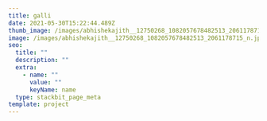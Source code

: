 ```yaml
---
title: galli
date: 2021-05-30T15:22:44.489Z
thumb_image: /images/abhishekajith__12750268_1082057678482513_2061178715_n.jpg
image: /images/abhishekajith__12750268_1082057678482513_2061178715_n.jpg
seo:
  title: ""
  description: ""
  extra:
    - name: ""
      value: ""
      keyName: name
  type: stackbit_page_meta
template: project
---
```

